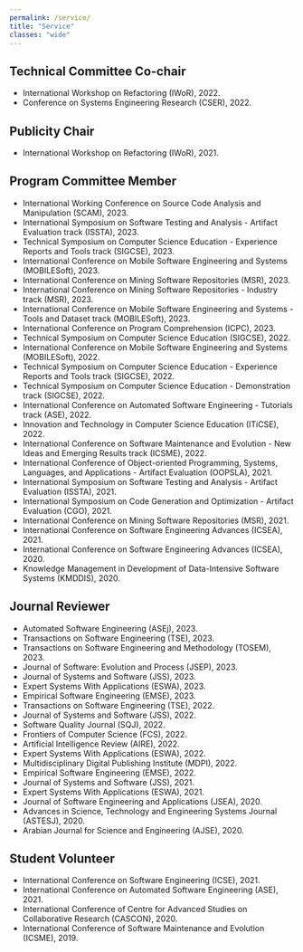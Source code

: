 ```yaml
---
permalink: /service/
title: "Service"
classes: "wide"
---
```

## Technical Committee Co-chair

- International Workshop on Refactoring (IWoR), 2022.
- Conference on Systems Engineering Research (CSER), 2022. 

## Publicity Chair

- International Workshop on Refactoring (IWoR), 2021. 

## Program Committee Member
- International Working Conference on Source Code Analysis and Manipulation (SCAM), 2023.
- International Symposium on Software Testing and Analysis - Artifact Evaluation track (ISSTA), 2023.
- Technical Symposium on Computer Science Education - Experience Reports and Tools track (SIGCSE), 2023.
- International Conference on Mobile Software Engineering and Systems (MOBILESoft), 2023.
- International Conference on Mining Software Repositories (MSR), 2023.
- International Conference on Mining Software Repositories - Industry track (MSR), 2023.
- International Conference on Mobile Software Engineering and Systems -  Tools and Dataset track (MOBILESoft), 2023.
- International Conference on Program Comprehension (ICPC), 2023.
- Technical Symposium on Computer Science Education (SIGCSE), 2022.
- International Conference on Mobile Software Engineering and Systems (MOBILESoft), 2022.
- Technical Symposium on Computer Science Education - Experience Reports and Tools track (SIGCSE), 2022.
- Technical Symposium on Computer Science Education -  Demonstration track (SIGCSE), 2022.
- International Conference on Automated Software Engineering - Tutorials track (ASE), 2022.
- Innovation and Technology in Computer Science Education  (ITiCSE), 2022.
- International Conference on Software Maintenance and Evolution - New Ideas and Emerging Results track (ICSME), 2022.
- International Conference of Object-oriented Programming, Systems, Languages, and Applications - Artifact Evaluation (OOPSLA), 2021.
- International Symposium on Software Testing and Analysis - Artifact Evaluation (ISSTA), 2021.
- International Symposium on Code Generation and Optimization - Artifact Evaluation (CGO), 2021.
- International Conference on Mining Software Repositories (MSR), 2021.
- International Conference on Software Engineering Advances (ICSEA), 2021.
- International Conference on Software Engineering Advances (ICSEA), 2020.
- Knowledge Management in Development of Data-Intensive Software Systems (KMDDIS), 2020.


## Journal Reviewer
- Automated Software Engineering (ASEj), 2023. 
- Transactions on Software Engineering (TSE), 2023. 
- Transactions on Software Engineering and Methodology (TOSEM), 2023. 
- Journal of Software: Evolution and Process (JSEP), 2023. 
- Journal of Systems and Software (JSS), 2023.
- Expert Systems With Applications (ESWA), 2023.
- Empirical Software Engineering (EMSE), 2023.
- Transactions on Software Engineering (TSE), 2022.
- Journal of Systems and Software (JSS), 2022.
- Software Quality Journal (SQJ), 2022.
- Frontiers of Computer Science (FCS), 2022. 
- Artificial Intelligence Review (AIRE), 2022.
- Expert Systems With Applications (ESWA), 2022.
- Multidisciplinary Digital Publishing Institute (MDPI), 2022.
- Empirical Software Engineering (EMSE), 2022.
- Journal of Systems and Software (JSS), 2021.
- Expert Systems With Applications (ESWA), 2021.
- Journal of Software Engineering and Applications (JSEA), 2020.
- Advances in Science, Technology and Engineering Systems Journal (ASTESJ), 2020.
- Arabian Journal for Science and Engineering (AJSE), 2020.


## Student Volunteer

- International Conference on Software Engineering (ICSE), 2021.
- International Conference on Automated Software Engineering (ASE), 2021. 
- International Conference of Centre for Advanced Studies on Collaborative Research (CASCON), 2020.
- International Conference of Software Maintenance and Evolution (ICSME), 2019.










